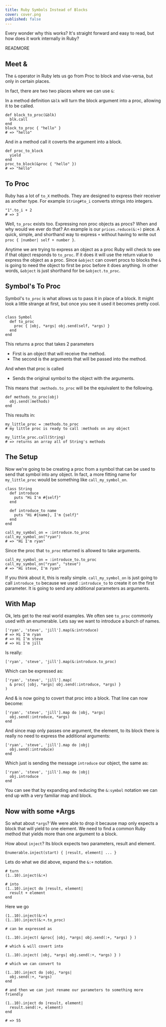 ```yaml
---
title: Ruby Symbols Instead of Blocks
cover: cover.png
published: false
---
```


Every wonder why this works? It's straight forward and easy to read, but how
does it work internally in Ruby?

READMORE

## Meet &

The ``&`` operator in Ruby lets us go from Proc to block and vise-versa, but only
in certain places.

In fact, there are two two places where we can use ``&``:

In a method definition ``&blk`` will turn the block argument into a proc,
allowing it to be called.

<pre><code class="ruby">def block_to_proc(&blk)
  blk.call
end
block_to_proc { "hello" }
# => "hello"
</code></pre>

And in a method call it coverts the argument into a block.

<pre><code class="ruby">def proc_to_block
  yield
end
proc_to_block(&proc { "hello" })
# => "hello"
</code></pre>

## To Proc

Ruby has a lot of ``to_X`` methods. They are designed to express their receiver
as another type. For example ``String#to_i`` converts strings into integers. 

<pre><code class="ruby">"1".to_i + 2
# => 3
</code></pre>

Well, ``to_proc`` exists too. Expressing non proc objects as procs? When and
why would we ever do that? An example is our ``prices.reduce(&:+)`` piece. A
quick, simple, and shorthand way to express ``+`` without having to write out
``proc { |number| self + number }``.

Anytime we are trying to express an object as a proc Ruby will check to see if
that object responds to ``to_proc``. If it does it will use the return value to
express the object as a proc. Since ``&object`` can covert procs to blocks the
``&`` is going to need the object to first be proc before it does anything. In
other words, ``&object`` is just shorthand for be ``&object.to_proc``.

## Symbol's To Proc

Symbol's ``to_proc`` is what allows us to pass it in place of a block. It
might look a little strange at first, but once you see it used it becomes
pretty cool.

<pre><code class="ruby">
class Symbol
  def to_proc
    proc { |obj, *args| obj.send(self, *args) }
  end
end
</code></pre>

This returns a proc that takes 2 parameters

* First is an object that will receive the method.
* The second is the arguments that will be passed into the method.

And when that proc is called

* Sends the original symbol to the object with the arguments.

This means that ``:methods.to_proc`` will be the equivalent to the following.

<pre><code class="ruby">def methods_to_proc(obj)
  obj.send(:methods)
end
</code></pre>

This results in:

<pre><code class="ruby">my_little_proc = :methods.to_proc
# my little proc is ready to call :methods on any object

my_little_proc.call(String)
# => returns an array all of String's methods
</code></pre>

## The Setup

Now we're going to be creating a proc from a symbol that can be used to send
that symbol into any object. In fact, a more fitting name for ``my_little_proc``
would be something like ``call_my_symbol_on``.

<pre><code class="ruby">class String
  def introduce
    puts "Hi I'm #{self}"
  end

  def introduce_to name
    puts "Hi #{name}, I'm {self}"
  end
end

call_my_symbol_on = :introduce.to_proc
call_my_symbol_on("ryan")
# => "Hi I'm ryan"
</code></pre>

Since the proc that ``to_proc`` returned is allowed to take arguments.

<pre><code class="ruby">call_my_symbol_on = :introduce_to.to_proc
call_my_symbol_on("ryan", "steve")
# => "Hi steve, I'm ryan"
</code></pre>

If you think about it, this is really simple. ``call_my_symbol_on`` is just
going to call ``introduce_to`` because we used ``:introduce_to`` to
create it on the first parameter. It is going to send any additional
parameters as arguments.

## With Map

Ok, lets get to the real world examples. We often see ``to_proc`` commonly
used with an enumerable. Lets say we want to introduce a bunch of names.

<pre><code class="ruby">['ryan', 'steve', 'jill'].map(&:introduce)
# => Hi I'm ryan
# => Hi I'm steve
# => Hi I'm jill
</code></pre>

Is really:

<pre><code class="ruby">['ryan', 'steve', 'jill'].map(&:introduce.to_proc)
</code></pre>

Which can be expressed as:

<pre><code class="ruby">['ryan', 'steve', 'jill'].map( 
  & proc{ |obj, *args| obj.send(:introduce, *args) } 
)
</code></pre>

And & is now going to covert that proc into a block. That line can now become:

<pre><code class="ruby">['ryan', 'steve', 'jill'].map do |obj, *args| 
  obj.send(:introduce, *args)
end
</code></pre>

And since map only passes one argument, the element, to its block there
is really no need to express the additional arguments:

<pre><code class="ruby">['ryan', 'steve', 'jill'].map do |obj| 
  obj.send(:introduce)
end
</code></pre>

Which just is sending the message ``introduce`` our object, the
same as:

<pre><code class="ruby">['ryan', 'steve', 'jill'].map do |obj| 
  obj.introduce
end
</code></pre>

You can see that by expanding and reducing the ``&:symbol`` notation we can
end up with a very familiar map and block. 

## Now with some *Args

So what about ``*args``? We were able to drop it because map only
expects a block that will yield to one element. We need to find a common
Ruby method that yields more than one argument to a block.

How about ``inject``? Its block expects two parameters, result and
element.

``Enumerable.inject(start) { |result, element| ... }``

Lets do what we did above, expand the ``&:+`` notation.

<pre><code class="ruby"># turn
(1..10).inject(&:+)

# into
(1..10).inject do |result, element| 
  result + element
end
</code></pre>

Here we go

<pre><code class="ruby">(1..10).inject(&:+)
(1..10).inject(&:+.to_proc)

# can be expressed as

(1..10).inject( &proc{ |obj, &#42;args| obj.send(:+, &#42;args) } ) 

# which & will covert into

(1..10).inject( |obj, &#42;args| obj.send(:+, &#42;args) } ) 

# which we can convert to

(1..10).inject do |obj, &#42;args| 
  obj.send(:+, &#42;args) 
end

# and then we can just rename our parameters to something more friendly

(1..10).inject do |result, element| 
  result.send(:+, element) 
end

# => 55
</code></pre>
